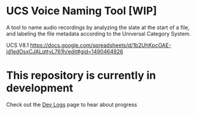 # UCS Voice Naming Tool [WIP]
A tool to name audio recordings by analyzing the slate at the start of a file, and labeling the file metadata according to the Universal Category System.

UCS V8.1
https://docs.google.com/spreadsheets/d/1b2UhKpcOAE-jd1edOsxCJALqttyL761h/edit#gid=1490464926

# This repository is currently in development
Check out the [Dev Logs](https://github.com/SoundsLikeJonny/UCS-Voice-Naming-Tool/wiki/Dev-Logs) page to hear about progress
